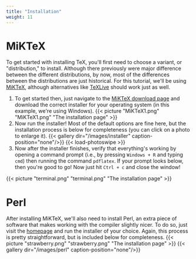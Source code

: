 ```yaml
---
title: "Installation"
weight: 11
---
```

# MiKTeX
To get started with installing TeX, you'll first need to choose a variant, or "distribution," to install.
Although there previously were major difference between the different distributions, by now, most of the differences between the distributions are just historical.
For this tutorial, we'll be using [MiKTeX](https://miktex.org/), although alternatives like [TeXLive](https://www.tug.org/texlive/) should work just as well.

1. To get started then, just navigate to the [MiKTeX download page](https://miktex.org/download) and download the correct installer for your operating system (in this example, we're using Windows).
{{< picture "MiKTeX1.png" "MiKTeX1.png" "The installation page" >}}
2. Now run the installer! Most of the default options are fine here, but the installation process is below for completeness (you can click on a photo to enlarge it).
{{< gallery dir="/images/installer" caption-position="none"/>}} {{< load-photoswipe >}}
3. Now after the installer finishes, verify that everything's working by opening a command prompt (i.e., by pressing ``Windows + R`` and typing ``cmd``) then running the command ``pdflatex``. If your prompt looks below, then you're good to go! Now just hit ``Ctrl + c`` and close the window!

{{< picture "terminal.png" "terminal.png" "The installation page" >}}
# Perl
After installing MiKTeX, we'll also need to install Perl, an extra piece of software that makes working with the compiler slightly nicer.
To do so, just visit the [homepage](https://strawberryperl.com/) and run the installer of your choice.
Again, this process is pretty straightforward, but is included below for completeness.
{{< picture "strawberry.png" "strawberry.png" "The installation page" >}}
{{< gallery dir="/images/perl" caption-position="none"/>}}